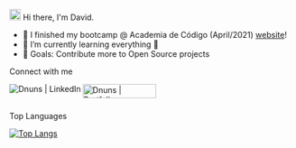 <img alt="hi" width="20" src="https://c.tenor.com/yWSRmymbuBkAAAAC/waving-hi.gif" /> Hi there, I'm David.

- 🔭 I finished my bootcamp @ Academia de Código (April/2021) [website]!
- 🌱 I’m currently learning everything 🤣
- 🥅 Goals: Contribute more to Open Source projects

Connect with me

[<img align="left" alt="Dnuns | LinkedIn" src="https://img.shields.io/badge/LinkedIn-0077B5?style=for-the-badge&logo=linkedin&logoColor=white" target="_blank"/>][linkedin]

[<img align="left" alt="Dnuns | Portfolio" width="130px" height="25px" src="https://img.shields.io/badge/Portfolio-Down-red" target="_blank"/>][portfolio]

<br/>
<br/>

Top Languages

[![Top Langs](https://github-readme-stats.vercel.app/api/top-langs/?username=Dnuns&layout=compact&langs_count=10)](https://github.com/Dnuns/github-readme-stats)

<br>

[website]: https://www.codeforall.cv
[linkedin]: https://linkedin.com/in/davsnuns
[portfolio]: https://dnuns.github.io/portfolio
